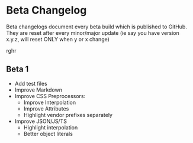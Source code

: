 # Beta Changelog

Beta changelogs document every beta build which is published to GitHub. They are reset after every minor/major update (ie say you have version x.y.z, will reset ONLY when y or x change)


rghr

## Beta 1

- Add test files
- Improve Markdown
- Improve CSS Preprocessors:
  - Improve Interpolation
  - Improve Attributes
  - Highlight vendor prefixes separately
- Improve JSON/JS/TS
  - Highlight interpolation
  - Better object literals

